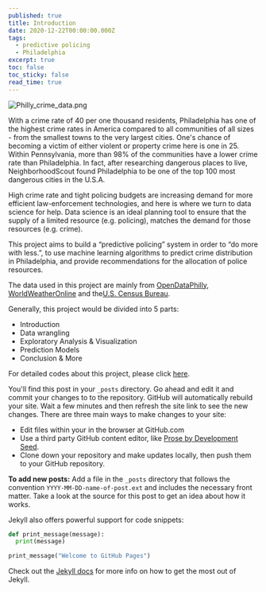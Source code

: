 ```yaml
---
published: true
title: Introduction
date: 2020-12-22T00:00:00.000Z
tags:
  - predictive policing
  - Philadelphia
excerpt: true
toc: false
toc_sticky: false
read_time: true
---
```

![Philly_crime_data.png]({{site.baseurl}}/assets/images/Philly_crime_data.png)

With a crime rate of 40 per one thousand residents, Philadelphia has one of the highest crime rates in America compared to all communities of all sizes - from the smallest towns to the very largest cities. One's chance of becoming a victim of either violent or property crime here is one in 25. Within Pennsylvania, more than 98% of the communities have a lower crime rate than Philadelphia. In fact, after researching dangerous places to live, NeighborhoodScout found Philadelphia to be one of the top 100 most dangerous cities in the U.S.A.   
     
High crime rate and tight policing budgets are increasing demand for more efficient law-enforcement technologies, and here is where we turn to data science for help. Data science is an ideal planning tool to ensure that the supply of a limited resource (e.g. policing), matches the demand for those resources (e.g. crime).  
     
This project aims to build a “predictive policing” system in order to “do more with less.”, to use machine learning algorithms to predict crime distribution in Philadelphia, and provide recommendations for the allocation of police resources.
   
The data used in this project are mainly from [OpenDataPhilly](https://www.opendataphilly.org/), [WorldWeatherOnline](http://www.worldweatheronline.com/) and the[U.S. Census Bureau](https://data.census.gov/cedsci/).
   
Generally, this project would be divided into 5 parts:
- Introduction
- Data wrangling
- Exploratory Analysis & Visualization
- Prediction Models
- Conclusion & More
   
For detailed codes about this project, please click [here](https://github.com/Seren-SX/MUSA550-final).


You'll find this post in your `_posts` directory. Go ahead and edit it and commit your changes to to the repository. GitHub will automatically rebuild your site. Wait a few minutes and then refresh the site link to see the new changes. There are three main ways to make changes to your site:

- Edit files within your in the browser at GitHub.com
- Use a third party GitHub content editor, like [Prose by Development Seed](https://prose.io).
- Clone down your repository and make updates locally, then push them to your GitHub repository.

**To add new posts:** Add a file in the `_posts` directory that follows the convention `YYYY-MM-DD-name-of-post.ext` and includes the necessary front matter. Take a look at the source for this post to get an idea about how it works.

Jekyll also offers powerful support for code snippets:

```python
def print_message(message):
  print(message)

print_message("Welcome to GitHub Pages")
```

Check out the [Jekyll docs][jekyll-docs] for more info on how to get the most out of Jekyll.

[jekyll-docs]: https://jekyllrb.com/docs/home
[jekyll-gh]: https://github.com/jekyll/jekyll
[jekyll-talk]: https://talk.jekyllrb.com/
